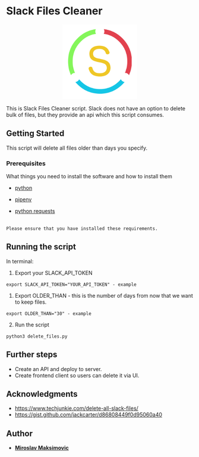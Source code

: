 # Slack Files Cleaner

<p align="center">
    <img src="https://github.com/miki995/Slack-Files-Cleaner/blob/master/images/cleaner.png" alt="Slack Files Cleaner" width="200" height="200"/>
</p>

This is Slack Files Cleaner script.
Slack does not have an option to delete bulk of files, but they provide an api which this script consumes.

## Getting Started

This script will delete all files older than days you specify. 


### Prerequisites

What things you need to install the software and how to install them

* [python](https://www.python.org/downloads/)

* [pipenv](https://pipenv.readthedocs.io/en/latest/)

* [python requests](http://docs.python-requests.org/en/latest/user/install/#install)

```

Please ensure that you have installed these requirements.

```


## Running the script
In terminal: 

1. Export your SLACK_API_TOKEN 

```
export SLACK_API_TOKEN="YOUR_API_TOKEN" - example
```

1. Export OLDER_THAN - this is the number of days from now that we want to keep files. 

```
export OLDER_THAN="30" - example
```


2. Run the script

```
python3 delete_files.py

```

## Further steps

* Create an API and deploy to server.
* Create frontend client so users can delete it via UI.

## Acknowledgments

* https://www.techjunkie.com/delete-all-slack-files/
* https://gist.github.com/jackcarter/d86808449f0d95060a40

## Author

* **[Miroslav Maksimovic](https://github.com/miki995)** 

